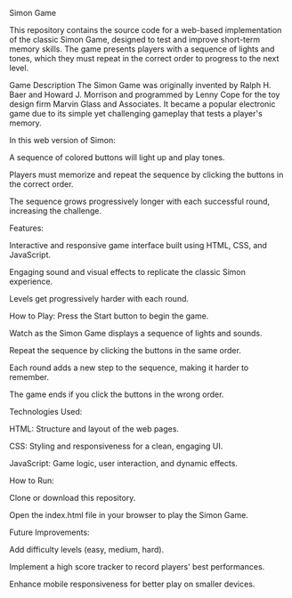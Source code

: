 Simon Game

This repository contains the source code for a web-based implementation of the classic Simon Game, designed to test and improve short-term memory skills. The game presents players with a sequence of lights and tones, which they must repeat in the correct order to progress to the next level.

Game Description
The Simon Game was originally invented by Ralph H. Baer and Howard J. Morrison and programmed by Lenny Cope for the toy design firm Marvin Glass and Associates. It became a popular electronic game due to its simple yet challenging gameplay that tests a player's memory.

In this web version of Simon:

A sequence of colored buttons will light up and play tones.

Players must memorize and repeat the sequence by clicking the buttons in the correct order.

The sequence grows progressively longer with each successful round, increasing the challenge.


Features:

Interactive and responsive game interface built using HTML, CSS, and JavaScript.

Engaging sound and visual effects to replicate the classic Simon experience.

Levels get progressively harder with each round.


How to Play:
Press the Start button to begin the game.

Watch as the Simon Game displays a sequence of lights and sounds.

Repeat the sequence by clicking the buttons in the same order.

Each round adds a new step to the sequence, making it harder to remember.

The game ends if you click the buttons in the wrong order.


Technologies Used:

HTML: Structure and layout of the web pages.

CSS: Styling and responsiveness for a clean, engaging UI.

JavaScript: Game logic, user interaction, and dynamic effects.


How to Run:

Clone or download this repository.

Open the index.html file in your browser to play the Simon Game.


Future Improvements:

Add difficulty levels (easy, medium, hard).

Implement a high score tracker to record players' best performances.

Enhance mobile responsiveness for better play on smaller devices.
